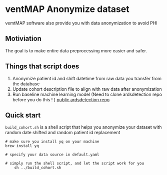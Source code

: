 # ventMAP Anonymize dataset
vemtMAP software also provide you with data anonymization to avoid PHI

## Motiviation

The goal is to make entire data preprocessing more easier and safer. 

## Things that script does

 1. Anonymize patient id and shift datetime from raw data you transfer from the database 
 2. Update cohort description file to align with raw data after anonymization
 3. Run baseline machine learning model (Need to clone ardsdetection repo before you do this ! ) [public ardsdetection repo](https://github.com/hahnicity/ardsdetection) 


## Quick start

`build_cohort.sh` is a shell script that helps you anonymize your dataset with random date shifted and random patient id replacement

	# make sure you install yq on your machine
	brew install yq 

	# specify your data source in default.yaml

	# simply run the shell script, and let the script work for you
		sh ../build_cohort.sh


